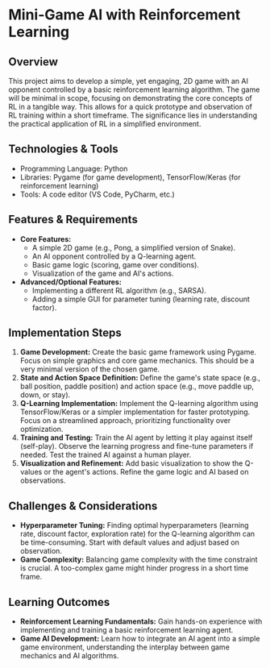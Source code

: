 # Mini-Game AI with Reinforcement Learning

## Overview

This project aims to develop a simple, yet engaging, 2D game with an AI opponent controlled by a basic reinforcement learning algorithm.  The game will be minimal in scope, focusing on demonstrating the core concepts of RL in a tangible way.  This allows for a quick prototype and observation of RL training within a short timeframe. The significance lies in understanding the practical application of RL in a simplified environment.

## Technologies & Tools

- Programming Language: Python
- Libraries: Pygame (for game development), TensorFlow/Keras (for reinforcement learning)
- Tools:  A code editor (VS Code, PyCharm, etc.)

## Features & Requirements

- **Core Features:**
    - A simple 2D game (e.g., Pong, a simplified version of Snake).
    - An AI opponent controlled by a Q-learning agent.
    - Basic game logic (scoring, game over conditions).
    - Visualization of the game and AI's actions.
- **Advanced/Optional Features:**
    -  Implementing a different RL algorithm (e.g., SARSA).
    -  Adding a simple GUI for parameter tuning (learning rate, discount factor).


## Implementation Steps

1. **Game Development:** Create the basic game framework using Pygame. Focus on simple graphics and core game mechanics.  This should be a very minimal version of the chosen game.
2. **State and Action Space Definition:** Define the game's state space (e.g., ball position, paddle position) and action space (e.g., move paddle up, down, or stay).
3. **Q-Learning Implementation:** Implement the Q-learning algorithm using TensorFlow/Keras or a simpler implementation for faster prototyping.  Focus on a streamlined approach, prioritizing functionality over optimization.
4. **Training and Testing:** Train the AI agent by letting it play against itself (self-play).  Observe the learning progress and fine-tune parameters if needed. Test the trained AI against a human player.
5. **Visualization and Refinement:** Add basic visualization to show the Q-values or the agent's actions. Refine the game logic and AI based on observations.


## Challenges & Considerations

- **Hyperparameter Tuning:** Finding optimal hyperparameters (learning rate, discount factor, exploration rate) for the Q-learning algorithm can be time-consuming.  Start with default values and adjust based on observation.
- **Game Complexity:** Balancing game complexity with the time constraint is crucial.  A too-complex game might hinder progress in a short time frame.

## Learning Outcomes

- **Reinforcement Learning Fundamentals:**  Gain hands-on experience with implementing and training a basic reinforcement learning agent.
- **Game AI Development:** Learn how to integrate an AI agent into a simple game environment, understanding the interplay between game mechanics and AI algorithms.

